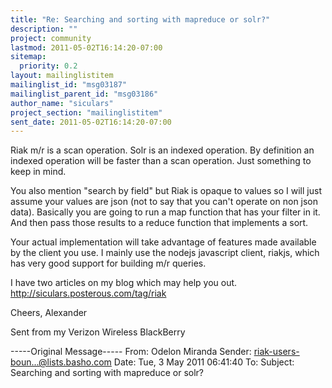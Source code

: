```yaml
---
title: "Re: Searching and sorting with mapreduce or solr?"
description: ""
project: community
lastmod: 2011-05-02T16:14:20-07:00
sitemap:
  priority: 0.2
layout: mailinglistitem
mailinglist_id: "msg03187"
mailinglist_parent_id: "msg03186"
author_name: "siculars"
project_section: "mailinglistitem"
sent_date: 2011-05-02T16:14:20-07:00
---
```



Riak m/r is a scan operation. Solr is an indexed operation. By definition an 
indexed operation will be faster than a scan operation. Just something to keep 
in mind. 

You also mention "search by field" but Riak is opaque to values so I will just 
assume your values are json (not to say that you can't operate on non json 
data). 
Basically you are going to run a map function that has your filter in it. And 
then pass those results to a reduce function that implements a sort. 

Your actual implementation will take advantage of features made available by 
the client you use. I mainly use the nodejs javascript client, riakjs, which 
has very good support for building m/r queries. 

I have two articles on my blog which may help you out. 
http://siculars.posterous.com/tag/riak

Cheers,
Alexander

Sent from my Verizon Wireless BlackBerry

-----Original Message-----
From: Odelon Miranda 
Sender: riak-users-boun...@lists.basho.com
Date: Tue, 3 May 2011 06:41:40 
To: 
Subject: Searching and sorting with mapreduce or solr?

